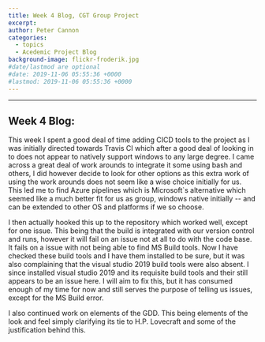 ```yaml
---
title: Week 4 Blog, CGT Group Project
excerpt: 
author: Peter Cannon
categories:
  - topics
  - Acedemic Project Blog
background-image: flickr-froderik.jpg
#date/lastmod are optional
#date: 2019-11-06 05:55:36 +0000
#lastmod: 2019-11-06 05:55:36 +0000
---
```


<hr />

## Week 4 Blog: 

This week I spent a good deal of time adding CICD tools to the project as I was initially directed towards Travis CI which after a good deal of looking in to does not appear to natively support windows to any large degree. I came across a great deal of work arounds to integrate it some using bash and others, I did however decide to look for other options as this extra work of using the work arounds does not seem like a wise choice initially for us. This led me to find Azure pipelines which is Microsoft`s alternative which seemed like a much better fit for us as group, windows native initially -- and can be extended to other OS and platforms if we so choose.

I then actually hooked this up to the repository which worked well, except for one issue. This being that the build is integrated with our version control and runs, however it will fail on an issue not at all to do with the code base. It fails on a issue with not being able to find MS Build tools. Now I have checked these build tools and I have them installed to be sure, but it was also complaining that the visual studio 2019 build tools were also absent. I since installed visual studio 2019 and its requisite build tools and their still appears to be an issue here. I will aim to fix this, but it has consumed enough of my time for now and still serves the purpose of telling us issues, except for the MS Build error.

I also continued work on elements of the GDD. This being elements of the look and feel simply clarifying its tie to H.P. Lovecraft and some of the justification behind this.